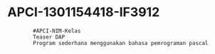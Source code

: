 # APCI-1301154418-IF3912
            #APCI-NIM-Kelas
            Teaser DAP
            Program sederhana menggunakan bahasa pemrograman pascal
